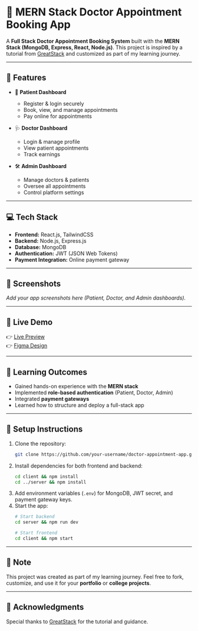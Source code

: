 # 🏥 MERN Stack Doctor Appointment Booking App

A **Full Stack Doctor Appointment Booking System** built with the **MERN Stack (MongoDB, Express, React, Node.js)**. This project is inspired by a tutorial from [GreatStack](https://www.youtube.com/@GreatStackDev) and customized as part of my learning journey.

---

## 🚀 Features
- 👤 **Patient Dashboard**
  - Register & login securely
  - Book, view, and manage appointments
  - Pay online for appointments

- 🩺 **Doctor Dashboard**
  - Login & manage profile
  - View patient appointments
  - Track earnings

- 🛠️ **Admin Dashboard**
  - Manage doctors & patients
  - Oversee all appointments
  - Control platform settings

---

## 💻 Tech Stack
- **Frontend:** React.js, TailwindCSS
- **Backend:** Node.js, Express.js
- **Database:** MongoDB
- **Authentication:** JWT (JSON Web Tokens)
- **Payment Integration:** Online payment gateway

---

## 📸 Screenshots
_Add your app screenshots here (Patient, Doctor, and Admin dashboards)._ 

---

## 🔗 Live Demo
👉 [Live Preview](https://prescripto.vercel.app/)  
👉 [Figma Design](https://greatstack.dev/go/figma-presc...)

---

## 🎯 Learning Outcomes
- Gained hands-on experience with the **MERN stack**
- Implemented **role-based authentication** (Patient, Doctor, Admin)
- Integrated **payment gateways**
- Learned how to structure and deploy a full-stack app

---

## 📝 Setup Instructions
1. Clone the repository:
   ```bash
   git clone https://github.com/your-username/doctor-appointment-app.git
   ```
2. Install dependencies for both frontend and backend:
   ```bash
   cd client && npm install
   cd ../server && npm install
   ```
3. Add environment variables (`.env`) for MongoDB, JWT secret, and payment gateway keys.
4. Start the app:
   ```bash
   # Start backend
   cd server && npm run dev
   
   # Start frontend
   cd client && npm start
   ```

---

## 📌 Note
This project was created as part of my learning journey. Feel free to fork, customize, and use it for your **portfolio** or **college projects**.

---

## 🙌 Acknowledgments
Special thanks to [GreatStack](https://www.youtube.com/@GreatStackDev) for the tutorial and guidance.
